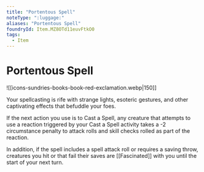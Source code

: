 ```yaml
---
title: "Portentous Spell"
noteType: ":luggage:"
aliases: "Portentous Spell"
foundryId: Item.MZ8OTd11euvFtkO0
tags:
  - Item
---
```


# Portentous Spell
![[icons-sundries-books-book-red-exclamation.webp|150]]

Your spellcasting is rife with strange lights, esoteric gestures, and other captivating effects that befuddle your foes.

If the next action you use is to Cast a Spell, any creature that attempts to use a reaction triggered by your Cast a Spell activity takes a -2 circumstance penalty to attack rolls and skill checks rolled as part of the reaction.

In addition, if the spell includes a spell attack roll or requires a saving throw, creatures you hit or that fail their saves are [[Fascinated]] with you until the start of your next turn.
